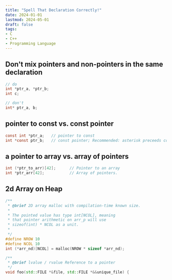 ```yaml
---
title: "Spell That Declaration Correctly!"
date: 2024-01-01
lastmod: 2024-05-01
draft: false
tags:
- C
- C++
- Programming Language
---
```


## Don't mix pointers and non-pointers in the same declaration

```c
// do
int *ptr_a, *ptr_b;
int c;

// don't
int* ptr_a, b;
```


## pointer to const vs. const pointer

```c
const int *ptr_a;	// pointer to const
int *const ptr_b;	// const pointer; Recommended: asterisk preceeds const immediately
```

## a pointer to array vs. array of pointers

```c
int (*ptr_to_arr)[42];      // Pointer to an array
int *ptr_arr[42];           // Array of pointers.
```

## 2d Array on Heap

```c
/**
 * @brief 2D array malloc with compilation-time known size.
 *
 * The pointed value has type int[NCOL], meaning
 * that pointer arithmetic on arr_p will use
 * sizeof(int) * NCOL as a unit.
 * 
 */
#define NROW 10
#define NCOL 10
int (*arr_nd)[NCOL] = malloc(NROW * sizeof *arr_nd);
```

```c++
/**
 * @brief lvalue / rvalue Reference to a pointer
 */
void foo(std::FILE *&file, std::FILE *&&unique_file) {
